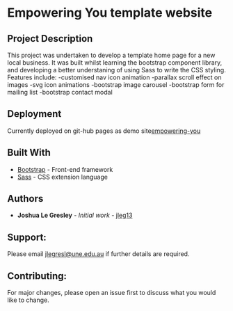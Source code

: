 # Empowering You template website

## Project Description

This project was undertaken to develop a template home page for a new local business. It was built whilst learning the 
bootstrap component library, and developing a better understaning of using Sass to write the CSS styling. Features include:
  -customised nav icon animation
  -parallax scroll effect on images
  -svg icon animations
  -bootstrap image carousel
  -bootstrap form for mailing list
  -bootstrap contact modal

## Deployment

Currently deployed on git-hub pages as demo site[empowering-you](https://jleg13.github.io/EmpoweringYou_template_website/)

## Built With

* [Bootstrap](https://getbootstrap.com/) - Front-end framework
* [Sass](https://sass-lang.com/) - CSS extension language

## Authors

* **Joshua Le Gresley** - *Initial work* - [jleg13](https://https://github.com/jleg13)

## Support:
Please email jlegresl@une.edu.au if further details are required.

## Contributing:
For major changes, please open an issue first to discuss what you would like to change.
